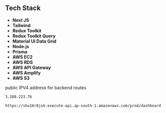 ## Tech Stack

- **Next JS**
- **Tailwind**
- **Redux Toolkit**
- **Redux Toolkit Query**
- **Material UI Data Grid**
- **Node.js**
- **Prisma**
- **AWS EC2**
- **AWS RDS**
- **AWS API Gateway**
- **AWS Amplify**
- **AWS S3**

public IPV4 address for backend routes

```bash
3.108.223.76

https://shu16r8jsk.execute-api.ap-south-1.amazonaws.com/prod/dashboard
```
